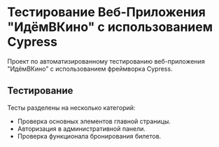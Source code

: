 # Тестирование Веб-Приложения "ИдёмВКино" с использованием Cypress

Проект по автоматизированному тестированию веб-приложения "ИдёмВКино" с использованием фреймворка Cypress.

## Тестирование

Тесты разделены на несколько категорий:

- Проверка основных элементов главной страницы.
- Авторизация в административной панели.
- Проверка функционала бронирования билетов.
